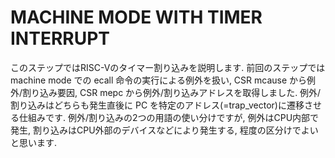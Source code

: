 # MACHINE MODE WITH TIMER INTERRUPT
このステップではRISC-Vのタイマー割り込みを説明します. 前回のステップでは machine
mode での ecall 命令の実行による例外を扱い, CSR mcause から例外/割り込み要因,
CSR mepc から例外/割り込みアドレスを取得しました.
例外/割り込みはどちらも発生直後に PC 
を特定のアドレス(=trap_vector)に遷移させる仕組みです.
例外/割り込みの2つの用語の使い分けですが, 例外はCPU内部で発生,
割り込みはCPU外部のデバイスなどにより発生する, 程度の区分けでよいと思います.
